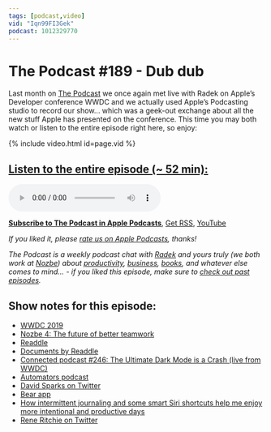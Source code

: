 ```yaml
---
tags: [podcast,video]
vid: "Iqn99FI3Gek"
podcast: 1012329770
---
```


# The Podcast #189 - Dub dub

Last month on [The Podcast][p] we once again met live with Radek on Apple’s Developer conference WWDC and we actually used Apple’s Podcasting studio to record our show... which was a geek-out exchange about all the new stuff Apple has presented on the conference. This time you may both watch or listen to the entire episode right here, so enjoy:

{% include video.html id=page.vid %}

<!--More-->

## [Listen to the entire episode (~ 52 min):][e]

<audio controls>
<source src="https://files.nozbe.com/podcast/189.mp3" type="audio/mpeg">
</audio>

**[Subscribe to The Podcast in Apple Podcasts][i]**, [Get RSS][rss], [YouTube][y]

*If you liked it, please [rate us on Apple Podcasts][i], thanks!*

*The Podcast is a weekly podcast chat with [Radek][r] and yours truly (we both work at [Nozbe][n]) about [productivity](/productivity), [business](/business), [books](/books), and whatever else comes to mind… - if you liked this episode, make sure to [check out past episodes](/podcast).*

## Show notes for this episode:

  * [WWDC 2019](https://developer.apple.com/wwdc19/)
  * [Nozbe 4: The future of better teamwork](https://nozbe.com/4/)
  * [Readdle](https://readdle.com/)
  * [Documents by Readdle](https://readdle.com/documents)
  * [Connected podcast #246: The Ultimate Dark Mode is a Crash (live from WWDC)](https://www.relay.fm/connected/246)
  * [Automators podcast](https://www.relay.fm/automators)
  * [David Sparks on Twitter](https://twitter.com/macsparky)
  * [Bear app](https://bear.app/)
  * [How intermittent journaling and some smart Siri shortcuts help me enjoy more intentional and productive days](https://sliwinski.com/journaling/)
  * [Rene Ritchie on Twitter](https://twitter.com/reneritchie)

[y]: https://michael.gratis/thepodcastyt
[rss]: http://thepodcast.fm/episodes?format=RSS
[e]: http://thepodcast.fm/episodes/189

[p]: https://michael.gratis/thepodcastfm
[n]: https://nozbe.com/?a=mike
[r]: https://michael.gratis/radex
[i]: https://michael.gratis/thepodcast
[o]: https://michael.gratis/ipadonly

